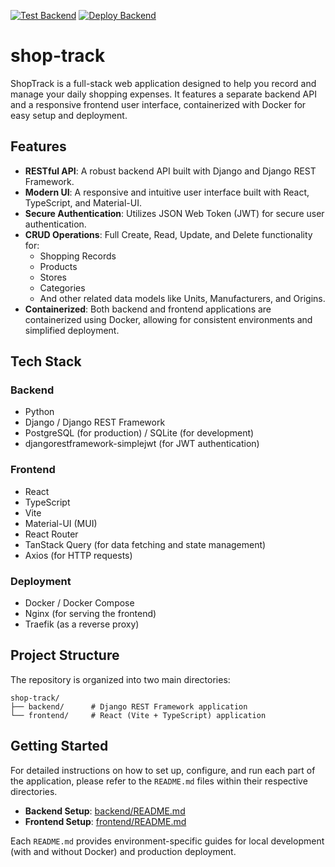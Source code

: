 [![Test Backend](https://github.com/mitty1293/shop-track/actions/workflows/test-backend.yml/badge.svg)](https://github.com/mitty1293/shop-track/actions/workflows/test-backend.yml)
[![Deploy Backend](https://github.com/mitty1293/shop-track/actions/workflows/deploy-backend.yml/badge.svg)](https://github.com/mitty1293/shop-track/actions/workflows/deploy-backend.yml)

# shop-track

ShopTrack is a full-stack web application designed to help you record and manage your daily shopping expenses. It features a separate backend API and a responsive frontend user interface, containerized with Docker for easy setup and deployment.

## Features

  * **RESTful API**: A robust backend API built with Django and Django REST Framework.
  * **Modern UI**: A responsive and intuitive user interface built with React, TypeScript, and Material-UI.
  * **Secure Authentication**: Utilizes JSON Web Token (JWT) for secure user authentication.
  * **CRUD Operations**: Full Create, Read, Update, and Delete functionality for:
      * Shopping Records
      * Products
      * Stores
      * Categories
      * And other related data models like Units, Manufacturers, and Origins.
  * **Containerized**: Both backend and frontend applications are containerized using Docker, allowing for consistent environments and simplified deployment.

## Tech Stack

### Backend

  * Python
  * Django / Django REST Framework
  * PostgreSQL (for production) / SQLite (for development)
  * djangorestframework-simplejwt (for JWT authentication)

### Frontend

  * React
  * TypeScript
  * Vite
  * Material-UI (MUI)
  * React Router
  * TanStack Query (for data fetching and state management)
  * Axios (for HTTP requests)

### Deployment

  * Docker / Docker Compose
  * Nginx (for serving the frontend)
  * Traefik (as a reverse proxy)

## Project Structure

The repository is organized into two main directories:

```
shop-track/
├── backend/      # Django REST Framework application
└── frontend/     # React (Vite + TypeScript) application
```

## Getting Started

For detailed instructions on how to set up, configure, and run each part of the application, please refer to the `README.md` files within their respective directories.

  * **Backend Setup**: [backend/README.md](backend/README.md)
  * **Frontend Setup**: [frontend/README.md](frontend/README.md)

Each `README.md` provides environment-specific guides for local development (with and without Docker) and production deployment.
